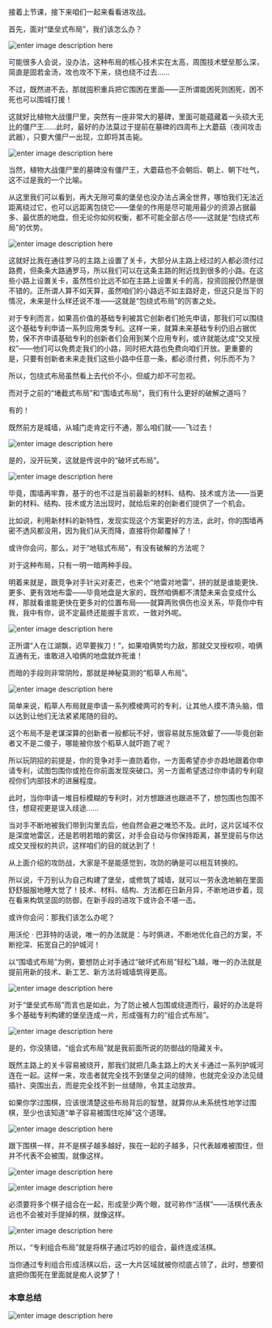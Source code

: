 接着上节课，接下来咱们一起来看看进攻战。

首先，面对“堡垒式布局”，我们该怎么办？

![enter image description
here](https://images.gitbook.cn/b4cca060-5c27-11e9-9ede-27fad2b50308)

可能很多人会说，没办法，这种布局的核心技术实在太高，周围技术壁垒那么深，简直是固若金汤，攻也攻不下来，绕也绕不过去……

不过，既然进不去，那就囤积重兵把它围困在里面——正所谓能困死则困死，困不死也可以围城打援！

这就好比植物大战僵尸里，突然有一座非常大的墓碑，里面可能蕴藏着一头硕大无比的僵尸王……此时，最好的办法莫过于提前在墓碑的四周布上大蘑菇（夜间攻击武器），只要大僵尸一出现，立即将其击毙。

![enter image description
here](https://images.gitbook.cn/c401c100-5c27-11e9-af09-a911407e1ab3)

当然，植物大战僵尸里的墓碑没有僵尸王，大蘑菇也不会朝后、朝上、朝下吐气，这不过是我的一个比喻。

从这里我们可以看到，再大无隙可乘的堡垒也没办法占满全世界，哪怕我们无法近距离绕过它，也可以远距离包绕它——堡垒的作用是尽可能用最少的资源占据最多、最优质的地盘，但无论你如何权衡，都不可能全部占尽——这就是“包绕式布局”的优势。

![enter image description
here](https://images.gitbook.cn/fbc06240-5c27-11e9-af09-a911407e1ab3)

这就好比我在通往罗马的主路上设置了关卡，大部分从主路上经过的人都必须付过路费，但条条大路通罗马，所以我们可以在这条主路的附近找到很多的小路。在这些小路上设置关卡，虽然性价比远不如在主路上设置关卡的高，投资回报仍然是很不错的。正所谓人算不如天算，虽然咱们的小路远不如主路好走，但这只是当下的情况，未来是什么样还说不准——这就是“包绕式布局”的厉害之处。

对于专利而言，如果高价值的基础专利被其它创新者们抢先申请，那我们可以围绕这个基础专利申请一系列应用类专利。这样一来，就算未来基础专利仍旧占据优势，保不齐申请基础专利的创新者们会用到某个应用专利，或许就能达成“交叉授权”——他们可以免费走我们的小路，同时把大路也免费向咱们开放。更重要的是，只要有创新者未来走我们这些小路中任意一条，都必须付费，何乐而不为？

所以，包绕式布局虽然看上去代价不小，但威力却不可忽视。

而对于之前的“堵截式布局”和“围墙式布局”，我们有什么更好的破解之道吗？

有的！

既然前方是城墙，从城门走肯定行不通，那么咱们就——飞过去！

![enter image description
here](https://images.gitbook.cn/332aa1f0-5c28-11e9-af09-a911407e1ab3)

是的，没开玩笑，这就是传说中的“破坏式布局”。

![enter image description
here](https://images.gitbook.cn/a2544630-5c28-11e9-9ede-27fad2b50308)

毕竟，围墙再牢靠，基于的也不过是当前最新的材料、结构、技术或方法——当更新的材料、结构、技术或方法出现时，就给后来的创新者们提供了一个机会。

比如说，利用新材料的新特性，发现实现这个方案更好的方法，此时，你的围墙再密不透风都没用，因为我们从天而降，直接将你颠覆掉了！

或许你会问，那么，对于“地毯式布局”，有没有破解的方法呢？

对于这种布局，只有一明一暗两种手段。

明着来就是，跟竞争对手针尖对麦芒，也来个“地雷对地雷”，拼的就是谁能更快、更多、更有效地布雷——毕竟地盘是大家的，既然咱俩都不清楚未来会变成什么样，那就看谁能更快在更多对的位置布局——就算两败俱伤也没关系，毕竟你中有我，我中有你，说不定最终还能握手言欢，一致对外呢。

![enter image description
here](https://images.gitbook.cn/da6a2f30-5c28-11e9-9bb6-0b8865b1760b)

正所谓“人在江湖飘，迟早要挨刀！”，如果咱俩势均力敌，那就交叉授权呗，咱俩互通有无，谁敢进入咱俩的地盘就炸死谁！

而暗的手段则非常阴险，那就是神秘莫测的“稻草人布局”。

![enter image description
here](https://images.gitbook.cn/f2a270d0-5c28-11e9-9a6e-3bbba8ecde0f)

简单来说，稻草人布局就是申请一系列模棱两可的专利，让其他人摸不清头脑，借以达到让他们无法紧紧尾随的目的。

这个布局不是老谋深算的创新者一般都玩不好，很容易就东施效颦了——毕竟创新者又不是二傻子，哪能被你放个稻草人就吓跑了呢？

所以玩阴招的前提是，你的竞争对手一直防着你，一方面希望亦步亦趋地跟着你申请专利，试图包围你或抢在你前面发现突破口。另一方面希望透过你申请的专利窥视你们内部技术的进展程度。

此时，当你申请一堆目标模糊的专利时，对方想跟进也跟进不了，想包围也包围不住，想窥视更是误入歧途……

当对手不断地被我们带到沟里去后，他自然会避之唯恐不及。此时，这片区域不仅是深度地雷区，还是若明若暗的雾区，对手会自动与你保持距离，甚至提前与你达成交叉授权的共识，这样咱们的目的就达到了！

从上面介绍的攻防战，大家是不是能感觉到，攻防的确是可以相互转换的。

所以说，千万别认为自己构建了堡垒，或修筑了城墙，就可以一劳永逸地躺在里面舒舒服服地睡大觉了！技术、材料、结构、方法都在日新月异，不断地进步着，现在看来构筑坚固的防御，在新手段的进攻下或许会不堪一击。

或许你会问：那我们该怎么办呢？

用沃伦 · 巴菲特的话说，唯一的办法就是：与时俱进，不断地优化自己的方案，不断挖深、拓宽自己的护城河！

以“围墙式布局”为例，要想防止对手通过“破坏式布局”轻松飞越，唯一的办法就是提前用新的技术、新工艺、新方法将城墙筑得更高。

![enter image description
here](https://images.gitbook.cn/2a100be0-5c29-11e9-9ede-27fad2b50308)

对于“堡垒式布局”而言也是如此，为了防止被人包围或绕道而行，最好的办法是将多个基础专利构建的堡垒连成一片，形成强有力的“组合式布局”。

![enter image description
here](https://images.gitbook.cn/43de08b0-5c29-11e9-9a6e-3bbba8ecde0f)

是的，你没猜错，“组合式布局”就是我前面所说的防御战的隐藏关卡。

既然主路上的关卡容易被绕开，那我们就把几条主路上的大关卡通过一系列护城河连在一起。这样一来，攻击者就完全找不到堡垒之间的缝隙，也就完全没办法见缝插针、突围出去，而是完全找不到一丝缝隙，令其主动放弃。

如果你学过围棋，应该很清楚这些布局背后的智慧，就算你从未系统性地学过围棋，至少也该知道“单子容易被围住吃掉”这个道理。

![enter image description
here](https://images.gitbook.cn/60323b30-5c29-11e9-9bb6-0b8865b1760b)

跟下围棋一样，并不是棋子越多越好，挨在一起的子越多，只代表越难被围住，但并不代表不会被围，就像这样。

![enter image description
here](https://images.gitbook.cn/71f44840-5c29-11e9-9bb6-0b8865b1760b)

![enter image description
here](https://images.gitbook.cn/7c9f73f0-5c29-11e9-9bb6-0b8865b1760b)

必须要将多个棋子组合在一起，形成至少两个眼，就可称作“活棋”——活棋代表永远也不会被对手提掉的棋，就像这样。

![enter image description
here](https://images.gitbook.cn/8bc5ee90-5c29-11e9-9ede-27fad2b50308)

所以，“专利组合布局”就是将棋子通过巧妙的组合，最终连成活棋。

当你通过专利组合形成活棋以后，这一大片区域就被你彻底占领了，此时，想要彻底把你围死在里面就是痴人说梦了！

### 本章总结

![enter image description
here](https://images.gitbook.cn/9ffaf770-5c29-11e9-9bb6-0b8865b1760b)

